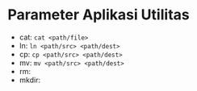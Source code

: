 # Parameter Aplikasi Utilitas
- cat: `cat <path/file>`
- ln: `ln <path/src> <path/dest>`
- cp: `cp <path/src> <path/dest>`
- mv: `mv <path/src> <path/dest>`
- rm: ` `
- mkdir: ` `
